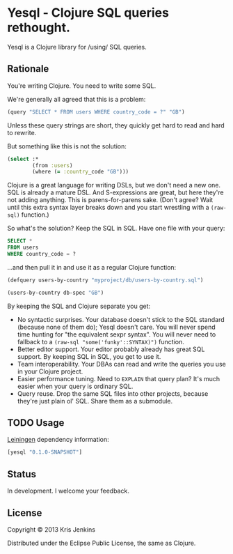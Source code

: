 # Yesql - Clojure SQL queries rethought.

Yesql is a Clojure library for /using/ SQL queries.

## Rationale

You're writing Clojure. You need to write some SQL.

We're generally all agreed that this is a problem:

``` clojure
(query "SELECT * FROM users WHERE country_code = ?" "GB")
```

Unless these query strings are short, they quickly get hard to read
and hard to rewrite.

But something like this is not the solution:

``` clojure
(select :*
        (from :users)
        (where (= :country_code "GB")))
```

Clojure is a great language for writing DSLs, but we don't need a new
one. SQL is already a mature DSL.  And S-expressions are great, but
here they're not adding anything. This is parens-for-parens sake.
(Don't agree? Wait until this extra syntax layer breaks down and you
start wrestling with a `(raw-sql)` function.)

So what's the solution? Keep the SQL in SQL. Have one file with your
query:

``` sql
SELECT *
FROM users
WHERE country_code = ?
```

...and then pull it in and use it as a regular Clojure function:

``` clojure
(defquery users-by-country "myproject/db/users-by-country.sql")

(users-by-country db-spec "GB")
```

By keeping the SQL and Clojure separate you get:

- No syntactic surprises. Your database doesn't stick to the SQL
  standard (because none of them do); Yesql doesn't care. You will
  never spend time hunting for "the equivalent sexpr syntax". You will
  never need to fallback to a `(raw-sql "some('funky'::SYNTAX)")` function.
- Better editor support. Your editor probably already has great SQL
  support. By keeping SQL in SQL, you get to use it.
- Team interoperability. Your DBAs can read and write the queries you
  use in your Clojure project.
- Easier performance tuning. Need to `EXPLAIN` that query plan? It's
  much easier when your query is ordinary SQL.
- Query reuse. Drop the same SQL files into other projects, because
  they're just plain ol' SQL. Share them as a submodule.

## TODO Usage

[Leiningen](https://github.com/technomancy/leiningen) dependency information:

``` clojure
[yesql "0.1.0-SNAPSHOT"]
```

## Status

In development. I welcome your feedback.

## License

Copyright © 2013 Kris Jenkins

Distributed under the Eclipse Public License, the same as Clojure.
